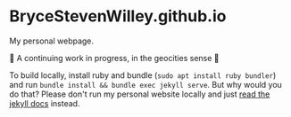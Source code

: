 # BryceStevenWilley.github.io
My personal webpage.

:construction: A continuing work in progress, in the geocities sense :construction:

To build locally, install ruby and bundle (`sudo apt install ruby bundler`)  and run `bundle install && bundle exec jekyll serve`. But why would you do that? Please don't run my personal website locally and just [read the jekyll docs](https://jekyllrb.com/docs/) instead.

